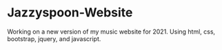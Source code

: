 # Jazzyspoon-Website
 Working on a new version of my music website for 2021.  Using html, css, bootstrap, jquery, and javascript.

